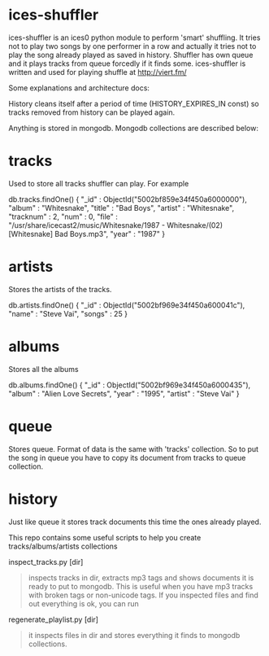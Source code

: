 ices-shuffler
=============

ices-shuffler is an ices0 python module to perform 'smart' shuffling.
It tries not to play two songs by one performer in a row and actually
it tries not to play the song already played as saved in history. 
Shuffler has own queue and it plays tracks from queue forcedly if it finds some.
ices-shuffler is written and used for playing shuffle at http://viert.fm/


Some explanations and architecture docs:

History cleans itself after a period of time (HISTORY_EXPIRES_IN const)
so tracks removed from history can be played again.

Anything is stored in mongodb. Mongodb collections are described below:

tracks
======

Used to store all tracks shuffler can play. For example

db.tracks.findOne()
{
  "_id" : ObjectId("5002bf859e34f450a6000000"),
  "album" : "Whitesnake",
  "title" : "Bad Boys",
  "artist" : "Whitesnake",
  "tracknum" : 2,
  "num" : 0,
  "file" : "/usr/share/icecast2/music/Whitesnake/1987 - Whitesnake/(02) [Whitesnake] Bad Boys.mp3",
  "year" : "1987"
}

artists
=======

Stores the artists of the tracks.

db.artists.findOne()
{
  "_id" : ObjectId("5002bf969e34f450a600041c"),
  "name" : "Steve Vai",
  "songs" : 25
}

albums
======

Stores all the albums

db.albums.findOne()
{
  "_id" : ObjectId("5002bf969e34f450a6000435"),
  "album" : "Alien Love Secrets",
  "year" : "1995",
  "artist" : "Steve Vai"
}

queue
=====

Stores queue. Format of data is the same with 'tracks' collection. So to put the song
in queue you have to copy its document from tracks to queue collection.

history
=======

Just like queue it stores track documents this time the ones already played.



This repo contains some useful scripts to help you create tracks/albums/artists collections

inspect_tracks.py [dir] 
  
> inspects tracks in dir, extracts mp3 tags and shows
> documents it is ready to put to mongodb. This is useful when you have mp3 tracks
> with broken tags or non-unicode tags. If you inspected files and find out everything
> is ok, you can run

regenerate_playlist.py [dir]

> it inspects files in dir and stores everything it finds to mongodb collections.
